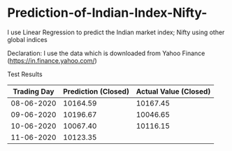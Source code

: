 # Prediction-of-Indian-Index-Nifty-
I use Linear Regression to predict the Indian market index; Nifty using other global indices 

Declaration: I use the data which is downloaded from Yahoo Finance (https://in.finance.yahoo.com/)

Test Results

| Trading Day | Prediction (Closed) | Actual Value (Closed) |
| ----------- | ------------------- | --------------------- |
| 08-06-2020 | 10164.59 | 10167.45 |
| 09-06-2020 | 10196.67 | 10046.65 |
| 10-06-2020 | 10067.40 | 10116.15 |
| 11-06-2020 | 10123.35 | |
